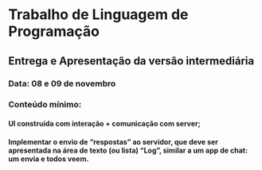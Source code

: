 # Trabalho de Linguagem de Programação

## Entrega e Apresentação da versão intermediária
### Data: 08 e 09 de novembro
### Conteúdo mínimo:
#### UI construída com interação + comunicação com server;
#### Implementar o envio de “respostas” ao servidor, que deve ser apresentada na área de texto (ou lista) “Log”, similar a um app de chat: um envia e todos veem.
